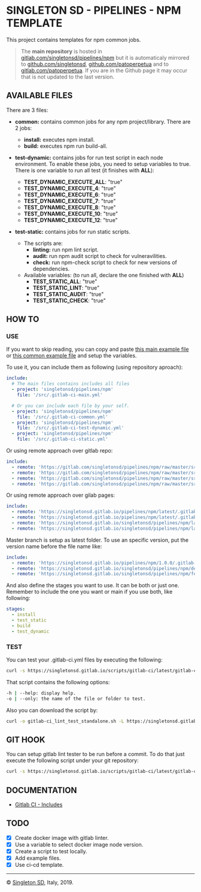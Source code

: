 # SINGLETON SD - PIPELINES - NPM TEMPLATE

This project contains templates for npm common jobs.

> The **main repository** is hosted in [gitlab.com/singletonsd/pipelines/npm](https://gitlab.com/singletonsd/pipelines/npm.git) but it is automaticaly mirrored to [github.com/singletonsd](https://github.com/singletonsd/pipelines-npm.git), [github.com/patoperpetua](https://github.com/patoperpetua/pipelines-npm.git) and to [gitlab.com/patoperpetua](https://gitlab.com/patoperpetua/pipelines-npm.git). If you are in the Github page it may occur that is not updated to the last version.

## AVAILABLE FILES

There are 3 files:

- **common:** contains common jobs for any npm project/library. There are 2 jobs:
  - **install:** executes npm install.
  - **build:** executes npm run build-all.

- **test-dynamic:** contains jobs for run test script in each node environment. To enable these jobs, you need to setup variables to true. There is one variable to run all test (it finishes with **ALL**):
  - **TEST_DYNAMIC_EXECUTE_ALL**: "true"
  - **TEST_DYNAMIC_EXECUTE_4**: "true"
  - **TEST_DYNAMIC_EXECUTE_6**: "true"
  - **TEST_DYNAMIC_EXECUTE_7**: "true"
  - **TEST_DYNAMIC_EXECUTE_8**: "true"
  - **TEST_DYNAMIC_EXECUTE_10**: "true"
  - **TEST_DYNAMIC_EXECUTE_12**: "true"

- **test-static:** contains jobs for run static scripts.
  - The scripts are:
    - **linting:** run npm lint script.
    - **audit:** run npm audit script to check for vulneravilities.
    - **check:** run npm-check script to check for new versions of dependencies.
  - Available variables: (to run all, declare the one finished with **ALL**)
    - **TEST_STATIC_ALL**: "true"
    - **TEST_STATIC_LINT**: "true"
    - **TEST_STATIC_AUDIT**: "true"
    - **TEST_STATIC_CHECK**: "true"

## HOW TO

### USE

If you want to skip reading, you can copy and paste [this main example file](https://gitlab.com/singletonsd/pipelines/npm/raw/master/examples/.gitlab-ci-example-main.yml) or [this common example file](https://gitlab.com/singletonsd/pipelines/npm/raw/master/examples/.gitlab-ci-example-common.yml) and setup the variables.

To use it, you can include them as following (using repository aproach):

```yaml
include:
  # The main files contains includes all files
  - project: 'singletonsd/pipelines/npm'
    file: '/src/.gitlab-ci-main.yml'

  # Or you can include each file by your self.
  - project: 'singletonsd/pipelines/npm'
    file: '/src/.gitlab-ci-common.yml'
  - project: 'singletonsd/pipelines/npm'
    file: '/src/.gitlab-ci-test-dynamic.yml'
  - project: 'singletonsd/pipelines/npm'
    file: '/src/.gitlab-ci-static.yml'
```

Or using remote approach over gitlab repo:

```yaml
include:
  - remote: 'https://gitlab.com/singletonsd/pipelines/npm/raw/master/src/.gitlab-ci-main.yml'
  - remote: 'https://gitlab.com/singletonsd/pipelines/npm/raw/master/src/.gitlab-ci-common.yml'
  - remote: 'https://gitlab.com/singletonsd/pipelines/npm/raw/master/src/.gitlab-ci-test-dynamic.yml'
  - remote: 'https://gitlab.com/singletonsd/pipelines/npm/raw/master/src/.gitlab-ci-test-static.yml'
```

Or using remote approach over gilab pages:

```yaml
include:
  - remote: 'https://singletonsd.gitlab.io/pipelines/npm/latest/.gitlab-ci-main.yml'
  - remote: 'https://singletonsd.gitlab.io/pipelines/npm/latest/.gitlab-ci-common.yml'
  - remote: 'https://singletonsd.gitlab.io/singletonsd/pipelines/npm/latest/.gitlab-ci-test-dynamic.yml'
  - remote: 'https://singletonsd.gitlab.io/singletonsd/pipelines/npm/latest/.gitlab-ci-test-static.yml'
```

Master branch is setup as latest folder. To use an specific version, put the version name before the file name like:

```yaml
include:
  - remote: 'https://singletonsd.gitlab.io/pipelines/npm/1.0.0/.gitlab-ci-main.yml'
  - remote: 'https://singletonsd.gitlab.io/singletonsd/pipelines/npm/develop/.gitlab-ci-test-dynamic.yml'
  - remote: 'https://singletonsd.gitlab.io/singletonsd/pipelines/npm/feature-new/.gitlab-ci-test-static.yml'
```

And also define the stages you want to use. It can be both or just one. Remember to include the one you want or main if you use both, like following:

```yaml
stages:
  - install
  - test_static
  - build
  - test_dynamic
```

### TEST

You can test your .gitlab-ci.yml files by executing the following:

```bash
curl -s https://singletonsd.gitlab.io/scripts/gitlab-ci/latest/gitlab-ci_lint_test_standalone.sh | bash /dev/stdin
```

That script contains the following options:

```bash
-h | --help: display help.
-o | --only: the name of the file or folder to test.
```

Also you can download the script by:

```bash
curl -o gitlab-ci_lint_test_standalone.sh -L https://singletonsd.gitlab.io/scripts/gitlab-ci/latest/gitlab-ci_lint_test_standalone.sh
```

## GIT HOOK

You can setup gitlab lint tester to be run before a commit. To do that just execute the following script under your git repository:

```bash
curl -s https://singletonsd.gitlab.io/scripts/gitlab-ci/latest/gitlab-ci_lint_hook_installer.sh | bash /dev/stdin
```

## DOCUMENTATION

- [Gitlab CI - Includes](https://docs.gitlab.com/ee/ci/yaml/)

## TODO

- [X] Create docker image with gitlab linter.
- [X] Use a variable to select docker image node version.
- [X] Create a script to test locally.
- [X] Add example files.
- [X] Use ci-cd template.

----------------------

© [Singleton SD](http://www.singletonsd.com), Italy, 2019.
